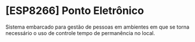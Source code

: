 # [ESP8266] Ponto Eletrônico
Sistema embarcado para gestão de pessoas em ambientes em que se torna necessário o uso de controle tempo de permanência no local.
